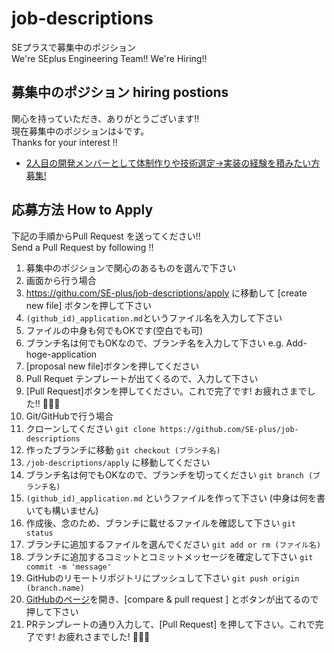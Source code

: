 # job-descriptions
SEプラスで募集中のポジション  
We're SEplus Engineering Team!! We're Hiring!!

## 募集中のポジション hiring postions

関心を持っていただき、ありがとうございます!!  
現在募集中のポジションは↓です。  
Thanks for your interest !!

* [2人目の開発メンバーとして体制作りや技術選定→実装の経験を積みたい方募集!](https://github.com/SE-plus/job-descriptions/)

## 応募方法 How to Apply

下記の手順からPull Request を送ってください!!  
Send a Pull Request by following !!

1. 募集中のポジションで関心のあるものを選んで下さい
1. 画面から行う場合
  1. https://githu.com/SE-plus/job-descriptions/apply に移動して [create new file] ボタンを押して下さい
  1. `(github_id)_application.md`というファイル名を入力して下さい
  1. ファイルの中身も何でもOKです(空白でも可)
  1. ブランチ名は何でもOKなので、ブランチ名を入力して下さい e.g. Add-hoge-application
  1. [proposal new file]ボタンを押してください
  1. Pull Requet テンプレートが出てくるので、入力して下さい
  1. [Pull Request]ボタンを押してください。これで完了です! お疲れさまでした!! :tada::tada::tada:
1. Git/GitHubで行う場合
  1. クローンしてください `git clone https://github.com/SE-plus/job-descriptions`
  1. 作ったブランチに移動 `git checkout (ブランチ名)`
  1. `/job-descriptions/apply` に移動してください
  1. ブランチ名は何でもOKなので、ブランチを切ってください `git branch (ブランチ名)`
  1. `(github_id)_application.md` というファイルを作って下さい (中身は何を書いても構いません)
  1. 作成後、念のため、ブランチに載せるファイルを確認して下さい `git status`
  1. ブランチに追加するファイルを選んでください `git add or rm (ファイル名)`
  1. ブランチに追加するコミットとコミットメッセージを確定して下さい  `git commit -m 'message'`
  1. GitHubのリモートリポジトリにプッシュして下さい `git push origin (branch.name)`
  1. [GitHubのページ](https://github.com/SE-plus/job-descriptions)を開き、[compare & pull request ] とボタンが出てるので押して下さい
  1. PRテンプレートの通り入力して、[Pull Request] を押して下さい。これで完了です! お疲れさまでした! :tada::tada::tada:
